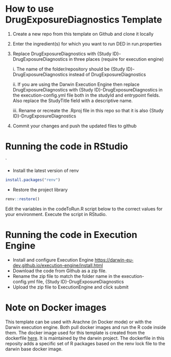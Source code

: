 # How to use DrugExposureDiagnostics Template

1.  Create a new repo from this template on Github and clone it locally

2.  Enter the ingredient(s) for which you want to run DED in run.properties

3.  Replace DrugExposureDiagnostics with {Study ID}-DrugExposureDiagnostics in three places (require for execution engine)

    i.  The name of the folder/repository should be {Study ID}-DrugExposureDiagnostics instead of DrugExposureDiagnostics

    ii.  If you are using the Darwin Execution Engine then replace DrugExposureDiagnostics with {Study ID}-DrugExposureDiagnostics in the execution-config.yml file both in the studyId and entrypoint fields. Also replace the StudyTitle field with a descriptive name.

    iii.  Rename or recreate the .Rproj file in this repo so that it is also {Study ID}-DrugExposureDiagnostics

4.  Commit your changes and push the updated files to github

# Running the code in RStudio
`
-   Install the latest version of renv

``` r
install.packages("renv")
```

-   Restore the project library

``` r
renv::restore()
```

Edit the variables in the codeToRun.R script below to the correct values for your environment. Execute the script in RStudio.

# Running the code in Execution Engine

-   Install and configure Execution Engine <https://darwin-eu-dev.github.io/execution-engine/install.html>
-   Download the code from Github as a zip file.
-   Rename the zip file to match the folder name in the execution-config.yml file, {Study ID}-DrugExposureDiagnostics
-   Upload the zip file to ExecutionEngine and click submit

# Note on Docker images

This template can be used with Arachne (in Docker mode) or with the Darwin execution engine. Both pull docker images and run the R code inside them. The docker image used for this template is created from the dockerfile [here](https://github.com/darwin-eu/execution-engine/blob/da1679f3c653d21e4becc83087dc04d97f91bf55/execution-engine-runtime/DockerImages/darwin-base/Dockerfile#L1). It is maintained by the darwin project. The dockerfile in this reposity adds a specific set of R packages based on the renv lock file to the darwin base docker image.
